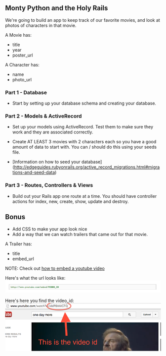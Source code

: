 ## Monty Python and the Holy Rails

We're going to build an app to keep track of our favorite movies, and look at photos of characters in that movie.

A Movie has:

* title
* year
* poster_url

A Character has:

* name
* photo_url



### Part 1 - Database
* Start by setting up your database schema and creating your database.

### Part 2 - Models & ActiveRecord
* Set up your models using ActiveRecord. Test them to make sure they work and they are associated correctly.

* Create AT LEAST 3 movies with 2 characters each so you have a good amount of data to start with. You can / should do this using your seeds file.
* [Information on how to seed your database] (http://edgeguides.rubyonrails.org/active_record_migrations.html#migrations-and-seed-data)

### Part 3 - Routes, Controllers & Views
* Build out your Rails app one route at a time. You should have controller actions for index, new, create, show, update and destroy.

## Bonus
* Add CSS to make your app look nice
* Add a way that we can watch trailers that came out for that movie.

A Trailer has:

* title
* embed_url

NOTE: Check out [how to embed a youtube video](https://developers.google.com/youtube/player_parameters#Embedding_a_Player)

Here's what the url looks like:
![youtube_url](youtube_url.png)

Here's here you find the video_id:
![video_id](youtube_id.png)
